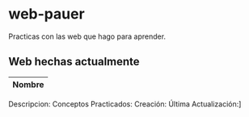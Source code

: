 # web-pauer
Practicas con las web que hago para aprender.
## Web hechas actualmente
 | Nombre |
 |--------|
 Descripcion:
 Conceptos Practicados:
 Creación:
 Última Actualización:]

